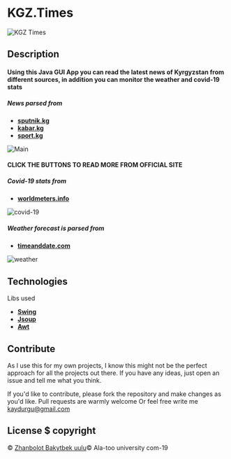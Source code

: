 # KGZ.Times

![KGZ Times](https://user-images.githubusercontent.com/57888663/81508581-b43a9580-9326-11ea-90d2-6397e4bf5b44.PNG)


## Description

#### Using this Java GUI App you can read the latest news of Kyrgyzstan from different sources, in addition you can monitor the weather and covid-19 stats 

##### News parsed from

* **[sputnik.kg](https://Sputnik.kg)**
* **[kabar.kg](https://Kabar.kg)**
* **[sport.kg](https://Sport.kg)**

![Main](https://user-images.githubusercontent.com/57888663/81508560-92411300-9326-11ea-955e-e87bda997ac0.PNG)
#### CLICK THE BUTTONS TO READ MORE FROM OFFICIAL SITE 


##### Covid-19 stats from

* **[worldmeters.info](https://www.worldometers.info/coronavirus/)**

![covid-19](https://user-images.githubusercontent.com/57888663/81505716-21443000-9313-11ea-84fe-fc63126db306.PNG)

##### Weather forecast is parsed from

* **[timeanddate.com](https://www.gismeteo.kz/weather-bishkek-5327/weekly/)**

![weather](https://user-images.githubusercontent.com/57888663/81505736-55b7ec00-9313-11ea-8f55-f144362676d1.PNG)


## Technologies 
Libs used

  * **[Swing](https://docs.oracle.com/javase/7/docs/api/javax/swing/package-summary.html)**
  * **[Jsoup](https://jsoup.org)**
  * **[Awt](https://docs.oracle.com/javase/7/docs/api/java/awt/package-summary.html)**

## Contribute
As I use this for my own projects, I know this might not be the perfect approach for all the projects out there. If you have any ideas, just open an issue and tell me what you think.

If you'd like to contribute, please fork the repository and make changes as you'd like. Pull requests are warmly welcome
Or feel free write me [kaydurgu@gmail.com](kaydurgu@gmail.com)

## License $ copyright
© [Zhanbolot Bakytbek uulu](kaydurgu@gmail.com)© Ala-too university com-19


